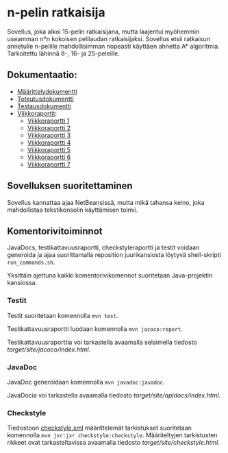# n-pelin ratkaisija

Sovellus, joka alkoi 15-pelin ratkaisijana, mutta laajentui myöhemmin useamman n\*n kokoisen pelilaudan ratkaisijaksi. Sovellus etsii ratkaisun annetulle n-pelille mahdollisimman nopeasti käyttäen ahnetta A\* algoritmia. Tarkoitettu lähinnä 8-, 16- ja 25-peleille.

## Dokumentaatio:
- [Määrittelydokumentti](https://github.com/pyigyli/15-puzzle-solver/blob/master/dokumentaatio/määrittelydokumentti.md)
- [Toteutusdokumentti](https://github.com/pyigyli/15-puzzle-solver/blob/master/dokumentaatio/toteutusdokumentti.md)
- [Testausdokumentti](https://github.com/pyigyli/15-puzzle-solver/blob/master/dokumentaatio/testausdokumentti.md)
- [Viikkoraportit](https://github.com/pyigyli/15-puzzle-solver/tree/master/dokumentaatio/viikkoraportit):
  - [Viikkoraportti 1](https://github.com/pyigyli/15-puzzle-solver/blob/master/dokumentaatio/viikkoraportit/viikko-1.md)
  - [Viikkoraportti 2](https://github.com/pyigyli/15-puzzle-solver/blob/master/dokumentaatio/viikkoraportit/viikko-2.md)
  - [Viikkoraportti 3](https://github.com/pyigyli/15-puzzle-solver/blob/master/dokumentaatio/viikkoraportit/viikko-3.md)
  - [Viikkoraportti 4](https://github.com/pyigyli/15-puzzle-solver/blob/master/dokumentaatio/viikkoraportit/viikko-4.md)
  - [Viikkoraportti 5](https://github.com/pyigyli/15-puzzle-solver/blob/master/dokumentaatio/viikkoraportit/viikko-5.md)
  - [Viikkoraportti 6](https://github.com/pyigyli/15-puzzle-solver/blob/master/dokumentaatio/viikkoraportit/viikko-6.md)
  - [Viikkoraportti 7](https://github.com/pyigyli/15-puzzle-solver/blob/master/dokumentaatio/viikkoraportit/viikko-7.md)

## Sovelluksen suoritettaminen
Sovellus kannattaa ajaa NetBeansissä, mutta mikä tahansa keino, joka mahdollistaa tekstikonsolin käyttämisen toimii.

## Komentorivitoiminnot

JavaDocs, testikattavuusraportti, checkstyleraportti ja testit voidaan generoida ja ajaa suorittamalla reposition juurikansiosta löytyvä shell-skripti `run_commands.sh`.

Yksittäin ajettuna kaikki komentorivikomennot suoritetaan Java-projektin kansiossa.

### Testit
Testit suoritetaan komennolla `mvn test`.

Testikattavuusraportti luodaan komennolla `mvn jacoco:report`.

Testikattavuusraporttia voi tarkastella avaamalla selaimella tiedosto *target/site/jacoco/index.html*.

### JavaDoc
JavaDoc generoidaan komennolla `mvn javadoc:javadoc`.

JavaDocia voi tarkastella avaamalla tiedosto *target/site/apidocs/index.html*.

### Checkstyle
Tiedostoon [checkstyle.xml](https://github.com/pyigyli/15-puzzle-solver/blob/master/15-puzzle-solver/checkstyle.xml) määrittelemät tarkistukset suoritetaan komennolla `mvn jxr:jxr checkstyle:checkstyle`.
Määriteltyjen tarkistusten rikkeet ovat tarkasteltavissa avaamalla tiedosto *target/site/checkstyle.html*.